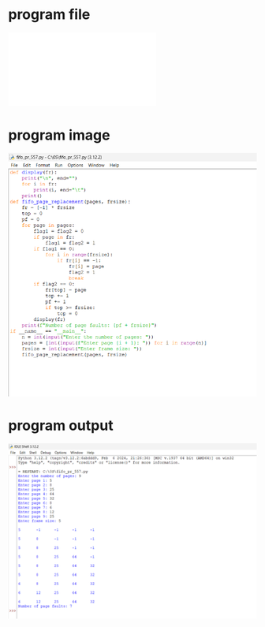 # program file
![program file](fifo_pr_557.py)

# program image
![program image](fifo_pr_557.png)

# program output
![program output](fifo_pr_output_557.png)
